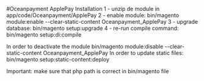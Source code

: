 #Oceanpayment ApplePay
Installation
1 - unzip de module in app/code/Oceanpayment/ApplePay
2 - enable module: bin/magento module:enable --clear-static-content Oceanpayment_ApplePay
3 - upgrade database: bin/magento setup:upgrade
4 - re-run compile command: bin/magento setup:di:compile

In order to deactivate the module bin/magento module:disable --clear-static-content Oceanpayment_ApplePay
In order to update static files: bin/magento setup:static-content:deploy

Important: make sure that php path is correct in bin/magento file
